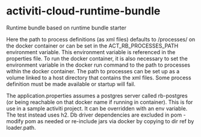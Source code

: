 # activiti-cloud-runtime-bundle

Runtime bundle based on runtime bundle starter

Here the path to process definitions (as xml files) defaults to /processes/ on the docker container or can be set in the ACT_RB_PROCESSES_PATH environment variable. This environment variable is referenced in the properties file. To run the docker container, it is also necessary to set the environment variable in the docker run command to the path to processes within the docker container. The path to processes can be set up as a volume linked to a host directory that contains the xml files. Some process definition must be made available or startup will fail.

The application.properties assumes a postgres server called rb-postgres (or being reachable on that docker name if running in container). This is for use in a sample activiti project. It can be overridden with an env variable. The test instead uses h2. Db driver dependencies are excluded in pom - modify pom as needed or re-include jars via docker by copying to dir ref by loader.path.